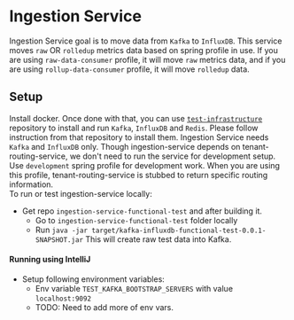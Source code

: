 # Ingestion Service
Ingestion Service goal is to move data from `Kafka` to `InfluxDB`. This service moves `raw` OR `rolledup` metrics data based on spring profile in use. If you are using `raw-data-consumer` profile, it will move `raw` metrics data, and if you are using `rollup-data-consumer` profile, it will move `rolledup` data.
## Setup
Install docker. Once done with that, you can use [`test-infrastructure`](https://github.com/racker/ceres-test-infrastructure) repository to install and run `Kafka`, `InfluxDB` and `Redis`. Please follow instruction from that repository to install them. Ingestion Service needs `Kafka` and `InfluxDB` only. Though ingestion-service depends on tenant-routing-service, we don't need to run the service for development setup. Use `development` spring profile for development work. When you are using this profile, tenant-routing-service is stubbed to return specific routing information. <br />
To run or test ingestion-service locally:
- Get repo `ingestion-service-functional-test` and after building it. 
  - Go to `ingestion-service-functional-test` folder locally
  - Run `java -jar target/kafka-influxdb-functional-test-0.0.1-SNAPSHOT.jar` This will create raw test data into Kafka.
#### Running using IntelliJ
- Setup following environment variables:
  - Env variable `TEST_KAFKA_BOOTSTRAP_SERVERS` with value `localhost:9092`
  - TODO: Need to add more of env vars.
